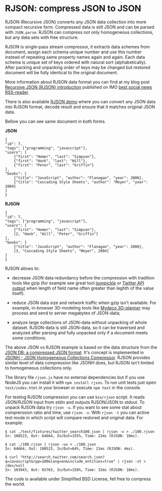 # RJSON: compress JSON to JSON

RJSON (Recursive JSON) converts any JSON data collection  into more compact recursive form. Compressed data is still JSON and can be parsed with `JSON.parse`. RJSON can compress not only homogeneous collections, but any data sets with free structure.

RJSON is single-pass stream compressor,  it extracts data schemes from document, assign each schema unique number and  use this number  instead of repeating same property names again and again. Each data schema is unique set of keys ordered with natural sort (alphabetically). After packing and unpacking order of keys may be changed but restored document will be fully identical to the original document.

More information about RJSON data format you can find at my blog post [Recursive JSON (RJSON) introduction](http://www.cliws.com/e/06pogA9VwXylo_GknPEeFA/) published on IMO [best social news RSS-reader](http://www.cliws.com/).

There is also available [RJSON demo](http://www.cliws.com/p/rjson/) where you can convert any JSON data into RJSON format, decode result and ensure that it matches original JSON data.

Bellow you can see same document in both forms.

**JSON**

    {
    "id": 7,
    "tags": ["programming", "javascript"],
    "users": [
        {"first": "Homer", "last": "Simpson"},
        {"first": "Hank", "last": "Hill"},
        {"first": "Peter", "last": "Griffin"}
    ],
    "books": [
        {"title": "JavaScript", "author": "Flanagan", "year": 2006},
        {"title": "Cascading Style Sheets", "author": "Meyer", "year": 2004}
    ]
    }

**RJSON**

    {
    "id": 7,
    "tags": ["programming", "javascript"],
    "users": [
        {"first": "Homer", "last": "Simpson"},
        [2, "Hank", "Hill", "Peter", "Griffin"]
    ],
    "books": [
        {"title": "JavaScript", "author": "Flanagan", "year": 2006},
        [3, "Cascading Style Sheets", "Meyer", 2004]
    ]
    }


RJSON allows to:

* decrease JSON data redundancy before the compression with tradition tools like gzip (for example see great tool [jsonpickle](http://jsonpickle.github.com/) or [Twitter API output](https://dev.twitter.com/docs/api/1.1/get/users/lookup) when length of field name often greater than leghth of the value itself).

* reduce JSON data size and network traffic when gzip isn't available. For example, in-browser 3D-modeling tools like [Mydeco 3D-planner](http://mydeco.com/3d-planner/) may process and send to server  megabytes of JSON-data;

* analyze large collections of JSON-data without unpacking of whole dataset. RJSON-data is still JSON-data, so it can be traversed and analyzed after parsing and fully unpacked only if a document meets  some conditions.

The above JSON vs RJSON example is based on the data structure from the [JSON DB: a compressed JSON format](http://michaux.ca/articles/json-db-a-compressed-json-format). It's concept is implemented in [JSONH - JSON Homogeneous Collections Compressor](https://github.com/WebReflection/JSONH). RJSON provides similar level of data compression like JSONH does, but RJSON isn't limited to homogeneous collections only.

The library file `rjson.js` have no external dependencies but if you use NodeJS you can install it with `npm install rjson`. To run unit tests just open `test/index.html` in your browser or execute `npm test` in the console.

For testing RJSON compression you can use `bin/rjson` script. It reads JSON/RJSON input from stdin and outputs RJSON/JSON to stdout. To unpack RJSON data try `rjson -u`. If you want to see some stat about comprerssion ratio and time, use `rjson -v`. With `rjson -t` you can active test mode in which script will compare restored and original data. For example:

    $ cat ./test/fixtures/twitter_search100.json | rjson -v > ./100.rjson
    In: 100523, Out: 64664, In/Out=155%, Time: 22ms (RJSON: 10ms).

    $ cat ./100.rjson | rjson -uv > ./100.json
    In: 64664, Out: 100523, In/Out=64%, Time: 21ms (RJSON: 4ms).

    $ curl "http://search.twitter.com/search.json?q=Javascript&rpp=100&lang=en&include_entities=true" | rjson -vt > /dev/null
    In: 103943, Out: 65763, In/Out=158%, Time: 32ms (RJSON: 18ms).


The code is available under Simplified BSD License, fell free to compress the world.
